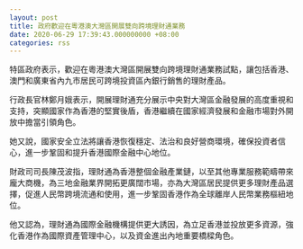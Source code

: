 ```yaml
---
layout: post
title: 政府歡迎在粵港澳大灣區開展雙向跨境理財通業務
date: 2020-06-29 17:39:43.000000000 +08:00
categories: rss
---
```


特區政府表示，歡迎在粵港澳大灣區開展雙向跨境理財通業務試點，讓包括香港、澳門和廣東省內九市居民可跨境投資區內銀行銷售的理財產品。

行政長官林鄭月娥表示，開展理財通充分展示中央對大灣區金融發展的高度重視和支持，突顯國家作為香港的堅實後盾，香港繼續在國家經濟發展和金融市場對外開放中擔當引領角色。

她又說，國家安全立法將讓香港恢復穩定、法治和良好營商環境，確保投資者信心，進一步鞏固和提升香港國際金融中心地位。

財政司司長陳茂波指，理財通為香港整個金融產業鏈，以至其他專業服務範疇帶來龐大商機，為三地金融業界開拓更廣闊市場，亦為大灣區居民提供更多理財產品選擇，促進人民幣跨境流通和使用，進一步鞏固香港作為全球離岸人民幣業務樞紐地位。

他又認為，理財通為國際金融機構提供更大誘因，為立足香港並投放更多資源，強化香港作為國際資產管理中心，以及資金進出內地重要橋樑角色。

